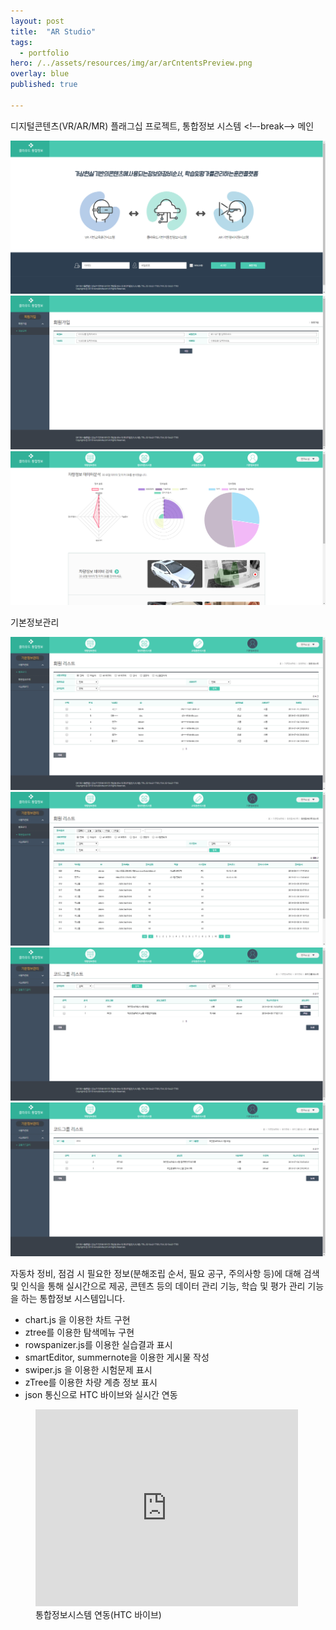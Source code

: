 ```yaml
---
layout: post
title:  "AR Studio"
tags:
  - portfolio
hero: /../assets/resources/img/ar/arCntentsPreview.png
overlay: blue
published: true

---
```

디지털콘텐츠(VR/AR/MR) 플래그십 프로젝트, 통합정보 시스템
<!–-break-–>
메인
<div class="swiper-container">
	<div class="swiper-wrapper">
		<div class="swiper-slide">
			<img src="/../assets/resources/img/flag/main/1.로그인화면.png" alt="1">
		</div>
		<div class="swiper-slide">
			<img src="/../assets/resources/img/flag/main/2.회원가입.png" alt="2">
		</div>
		<div class="swiper-slide">
			<img src="/../assets/resources/img/flag/main/3.메인화면.png" alt="3">
		</div>
	</div>
	<!-- Add Pagination -->
	<div class="swiper-pagination"></div>
	<!-- Add Arrows -->
	<div class="swiper-button-next"></div>
	<div class="swiper-button-prev"></div>
</div>

기본정보관리 
<div class="swiper-container">
	<div class="swiper-wrapper">
		<div class="swiper-slide">
			<img src="/../assets/resources/img/flag/basic/1.회원관리.png" alt="1">
		</div>
		<div class="swiper-slide">
			<img src="/../assets/resources/img/flag/basic/2.접속이력.png" alt="2">
		</div>
		<div class="swiper-slide">
			<img src="/../assets/resources/img/flag/basic/3.코드그룹.png" alt="3">
		</div>
		<div class="swiper-slide">
			<img src="/../assets/resources/img/flag/basic/4.코드.png" alt="4">
		</div>
	</div>
	<!-- Add Pagination -->
	<div class="swiper-pagination"></div>
	<!-- Add Arrows -->
	<div class="swiper-button-next"></div>
	<div class="swiper-button-prev"></div>
</div>

<link rel="stylesheet" href="/../assets/resources/lib/swiper/css/swiper.min.css">
<script src="https://code.jquery.com/jquery-1.9.1.min.js"></script>
<script src="/../assets/resources/lib/swiper/js/swiper.min.js"></script>
<script>
	$(function() {
		var swiper = new Swiper('.swiper-container', {
	    spaceBetween: 30,
	      centeredSlides: true,
	      autoplay: {
	        delay: 2500,
	        disableOnInteraction: false,
	      },
	      pagination: {
	        el: '.swiper-pagination',
	        clickable: true,
	      },
	      navigation: {
	        nextEl: '.swiper-button-next',
	        prevEl: '.swiper-button-prev',
	      },
	    });
    });
</script>

자동차 정비, 점검 시 필요한 정보(분해조립 순서, 필요 공구, 주의사항 등)에 대해 검색 및 인식을 통해 실시간으로 제공, 콘텐츠 등의 데이터 관리 기능, 학습 및 평가 관리 기능을 하는 통합정보 시스템입니다.  

<ul>
	<li>chart.js 을 이용한 차트 구현</li>
	<li>ztree를 이용한 탐색메뉴 구현</li>
	<li>rowspanizer.js를 이용한 실습결과 표시</li>
	<li>smartEditor, summernote을 이용한 게시물 작성</li>
	<li>swiper.js 을 이용한 시험문제 표시</li>
	<li>zTree를 이용한 차량 계층 정보 표시</li>
	<li>json 통신으로 HTC 바이브와 실시간 연동 </li>
</ul>

<figure>
	<iframe width="420" height="315" src="https://youtu.be/vX5ldp7bIlQ" frameborder="0" allowfullscreen></iframe>
 	<figcaption>통합정보시스템 연동(HTC 바이브)</figcaption>
</figure>
